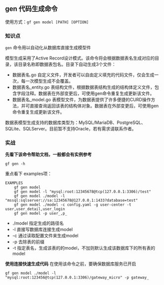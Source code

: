 ## gen 代码生成命令

使用方式：`gf gen model [PATH] [OPTION]`
### 知识点

`gen` 命令用以自动化从数据库直接生成模型件

模型生成采用了Active Record设计模式。该命令将会根据数据表名生成对应的目录，该目录名称即数据表包名。目录下自动生成3个文件：

- 数据表名.go 自定义文件，开发者可以自由定义填充的代码文件，仅会生成一次，每一次模型生成不会覆盖。
- 数据表名_entity.go 表结构文件，根据数据表结构生成的结构体定义文件，包含字段注释。数据表在外部变更后，可使用gen命令重复生成更新该文件。
- 数据表名_model.go 表模型文件，为数据表提供了许多便捷的CURD操作方法，并可直接查询返回该表的结构体对象。数据表在外部变更后，可使用gen命令重复生成更新该文件。

数据表模型生成支持的数据库类型为：MySQL/MariaDB、PostgreSQL、SQLite、SQLServer。目前暂不支持Oracle，若有需求请联系作者。

### 实战

**先看下该命令帮助文档，一般都会有实例参考**
```
gf gen -h
```
重点看下 examples项：
```
EXAMPLES
    gf gen model
    gf gen model -l "mysql:root:12345678@tcp(127.0.0.1:3306)/test"
    gf gen model ./model -l "mssql:sqlserver://sa:12345678@127.0.0.1:1433?database=test"
    gf gen model ./model -c config.yaml -g user-center -t user,user_detail,user_login
    gf gen model -p user_,p_
```
- ./model  指定生成的路径名
- -l 直接写数据库连接生成model
- -c 通过读取配置文件来生成model
- -p 去除表的前缀
- -t 指定表名，生成该表的的model，不加则默认生成该数据库下的所有表的model


**使用连接快速生成代码**
在使用该命令之前，要确保数据库服务已开启
```
gf gen model ./model -l "mysql:root:123456@tcp(127.0.0.1:3306)/gateway_micro" -p gateway_
```


